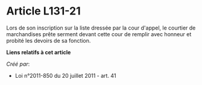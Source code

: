 # Article L131-21

Lors de son inscription sur la liste dressée par la cour d'appel, le courtier de marchandises prête serment devant cette cour
de remplir avec honneur et probité les devoirs de sa fonction.

**Liens relatifs à cet article**

_Créé par_:

  - Loi n°2011-850 du 20 juillet 2011 - art. 41
